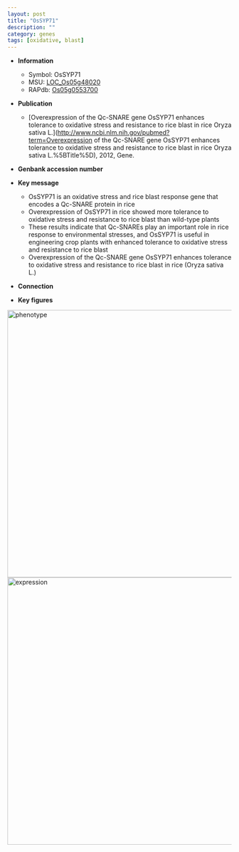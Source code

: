 ```yaml
---
layout: post
title: "OsSYP71"
description: ""
category: genes
tags: [oxidative, blast]
---
```


* **Information**  
    + Symbol: OsSYP71  
    + MSU: [LOC_Os05g48020](http://rice.plantbiology.msu.edu/cgi-bin/ORF_infopage.cgi?orf=LOC_Os05g48020)  
    + RAPdb: [Os05g0553700](http://rapdb.dna.affrc.go.jp/viewer/gbrowse_details/irgsp1?name=Os05g0553700)  

* **Publication**  
    + [Overexpression of the Qc-SNARE gene OsSYP71 enhances tolerance to oxidative stress and resistance to rice blast in rice Oryza sativa L.](http://www.ncbi.nlm.nih.gov/pubmed?term=Overexpression of the Qc-SNARE gene OsSYP71 enhances tolerance to oxidative stress and resistance to rice blast in rice Oryza sativa L.%5BTitle%5D), 2012, Gene.

* **Genbank accession number**  

* **Key message**  
    + OsSYP71 is an oxidative stress and rice blast response gene that encodes a Qc-SNARE protein in rice
    + Overexpression of OsSYP71 in rice showed more tolerance to oxidative stress and resistance to rice blast than wild-type plants
    + These results indicate that Qc-SNAREs play an important role in rice response to environmental stresses, and OsSYP71 is useful in engineering crop plants with enhanced tolerance to oxidative stress and resistance to rice blast
    + Overexpression of the Qc-SNARE gene OsSYP71 enhances tolerance to oxidative stress and resistance to rice blast in rice (Oryza sativa L.)

* **Connection**  

* **Key figures**  
<img src="http://funRiceGenes.github.io/images/OsSYP71.pheno.png" alt="phenotype"  style="width: 600px;"/>

<img src="http://funRiceGenes.github.io/images/OsSYP71.exp.png" alt="expression"  style="width: 600px;"/>


